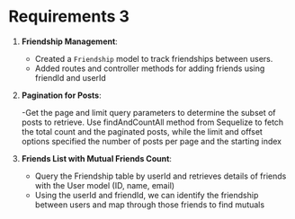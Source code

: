 # Requirements 3

1. **Friendship Management**:

   - Created a `Friendship` model to track friendships between users.
   - Added routes and controller methods for adding friends using friendId and
     userId

2. **Pagination for Posts**:

   -Get the page and limit query parameters to determine the subset of posts to
   retrieve. Use findAndCountAll method from Sequelize to fetch the total count
   and the paginated posts, while the limit and offset options specified the
   number of posts per page and the starting index

3. **Friends List with Mutual Friends Count**:

   - Query the Friendship table by userId and retrieves details of friends with
     the User model (ID, name, email)
   - Using the userId and friendId, we can identify the friendship between users
     and map through those friends to find mutuals
